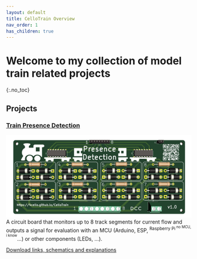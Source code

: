 ```yaml
---
layout: default
title: CelloTrain Overview
nav_order: 1
has_children: true
---
```

# Welcome to my collection of model train related projects
{:.no_toc}

## Projects
### [Train Presence Detection](presence_detection/index.md)
![Presence Detection PCB](presence_detection/pcb_render.png)
A circuit board that monitors up to 8 track segments for current flow and outputs a signal for evaluation with an MCU (Arduino, ESP, <sup>Raspberry Pi<sup>  no MCU, i know</sup></sup>...) or other components (LEDs, ...).

[Download links, schematics and explanations](presence_detection/index.md)

[//]: # (* TOC)
[//]: # ({:toc})